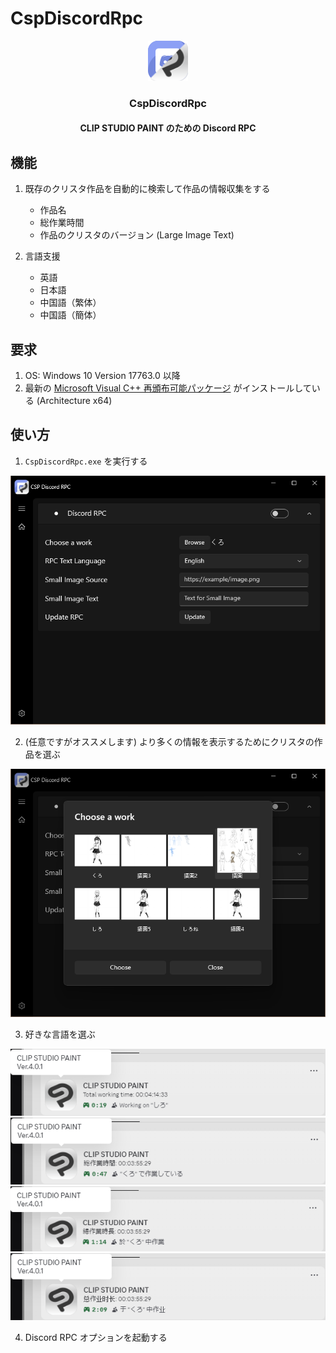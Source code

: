 # CspDiscordRpc
<p align="center">
  <img src="https://github.com/kakuun333/CspDiscordRpc/raw/document/Images/Logo.png">
</p>
<h3 align="center">CspDiscordRpc</h1>
<h4 align="center">
   CLIP STUDIO PAINT のための Discord RPC
</h4>

## 機能
1. 既存のクリスタ作品を自動的に検索して作品の情報収集をする
   - 作品名
   - 総作業時間
   - 作品のクリスタのバージョン (Large Image Text)

2. 言語支援
   - 英語
   - 日本語
   - 中国語（繁体）
   - 中国語（簡体）

## 要求

1. OS: Windows 10 Version 17763.0 以降
2. 最新の [Microsoft Visual C++ 再頒布可能パッケージ](https://learn.microsoft.com/ja-jp/cpp/windows/latest-supported-vc-redist?view=msvc-170) がインストールしている (Architecture x64)

## 使い方
1. `CspDiscordRpc.exe` を実行する  
<img src="https://github.com/kakuun333/CspDiscordRpc/raw/document/Images/Home.png">   

2. (任意ですがオススメします) より多くの情報を表示するためにクリスタの作品を選ぶ   
<img src="https://github.com/kakuun333/CspDiscordRpc/raw/document/Images/ChooseWork.png">  

3. 好きな言語を選ぶ

<img src="https://github.com/kakuun333/CspDiscordRpc/raw/document/Images/Rpc_English.png"> 
<img src="https://github.com/kakuun333/CspDiscordRpc/raw/document/Images/Rpc_Japanese.png">    
<img src="https://github.com/kakuun333/CspDiscordRpc/raw/document/Images/Rpc_TraditionalChinese.png">  
<img src="https://github.com/kakuun333/CspDiscordRpc/raw/document/Images/Rpc_SimplifiedChinese.png">    

4. Discord RPC オプションを起動する

